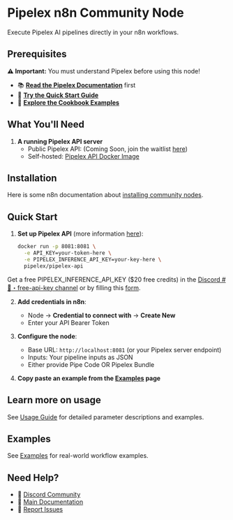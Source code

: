 # Pipelex n8n Community Node

Execute Pipelex AI pipelines directly in your n8n workflows.

## Prerequisites

**⚠️ Important:** You must understand Pipelex before using this node!

- 📚 **[Read the Pipelex Documentation](https://docs.pipelex.com/)** first
- 🚀 **[Try the Quick Start Guide](https://docs.pipelex.com/pages/quick-start/)**
- 🍳 **[Explore the Cookbook Examples](https://docs.pipelex.com/pages/cookbook-examples/)**

## What You'll Need

1. **A running Pipelex API server**
   - Public Pipelex API: (Coming Soon, join the waitlist [here](https://go.pipelex.com/waitlist))
   - Self-hosted: [Pipelex API Docker Image](https://hub.docker.com/r/pipelex/pipelex-api)

## Installation

Here is some n8n documentation about [installing community nodes](https://docs.n8n.io/integrations/community-nodes/installation/).

## Quick Start

1. **Set up Pipelex API** (more information [here](https://docs.pipelex.com/pages/api/)):
   ```bash
   docker run -p 8081:8081 \
     -e API_KEY=your-token-here \
     -e PIPELEX_INFERENCE_API_KEY=your-key-here \
     pipelex/pipelex-api
   ```

Get a free PIPELEX_INFERENCE_API_KEY ($20 free credits) in the [Discord # 🔑・free-api-key channel](https://go.pipelex.com/discord) or by filling this [form](https://go.pipelex.com/discord/1418228010431025233).

2. **Add credentials in n8n**:
   - Node → **Credential to connect with** → **Create New**
   - Enter your API Bearer Token

3. **Configure the node**:
   - Base URL: `http://localhost:8081` (or your Pipelex server endpoint)
   - Inputs: Your pipeline inputs as JSON
   - Either provide Pipe Code OR Pipelex Bundle

4. **Copy paste an example from the [Examples](./examples.md) page**

## Learn more on usage

See [Usage Guide](./usage.md) for detailed parameter descriptions and examples.

## Examples

See [Examples](./examples.md) for real-world workflow examples.

## Need Help?

- 💬 [Discord Community](https://go.pipelex.com/discord)
- 📖 [Main Documentation](https://docs.pipelex.com/)
- 🐛 [Report Issues](https://github.com/pipelex/n8n-nodes-pipelex/issues)

